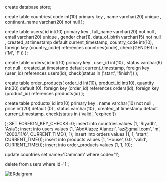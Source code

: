 create database store;

create table countries(
    code int(10) primary key ,
    name varchar(20) unique ,
    continent_name varchar(20) not null
);

create table users(
    id int(10) primary key ,
    full_name varchar(20) not null ,
    email varchar(20) unique ,
    gender char(1),
    data_of_birth varchar(15) not null ,
    created_at timestamp default current_timestamp,
    country_code int(10),
    foreign key (country_code) references countries(code),
    check(GENDER in ('M', 'F'))
);

create table orders(
    id int(10) primary key ,
    user_id int(10) ,
    status varchar(6) not null ,
    created_at timestamp default current_timestamp,
    foreign key (user_id) references users(id),
    check(status in ('start', 'finish'))
);

create table order_products(
    order_id int(10),
    product_id int(10),
    quantity int(30) default (0),
    foreign key (order_id) references orders(id),
    foreign key (product_id) references products(id)
);

create table products(
    id int(10) primary key ,
    name varchar(10) not null ,
    price int(20) default (0) ,
    status  varchar(10) ,
    created_at timestamp default current_timestamp,
        check(status in ('valid', 'expired'))

);
SET FOREIGN_KEY_CHECKS=0;
insert into countries values (1, 'Riyadh', 'Asia');
insert into users values (1, 'AbdAlazez Alanezi', 'az@gmail.com', 'm', '2000/11/6', CURRENT_TIME(), 1);
insert into orders values (1, 1, 'start', CURRENT_TIME());
insert into products values (1, 'House', 0.0, 'valid', CURRENT_TIME());
insert into order_products values (1, 1, 10);


update  countries set  name='Dammam' where code='1';

delete from  users where id='1';

![ERdaigram](https://user-images.githubusercontent.com/123538854/221429919-b5c70df7-7231-4824-9977-45d4abc317a1.JPG)






